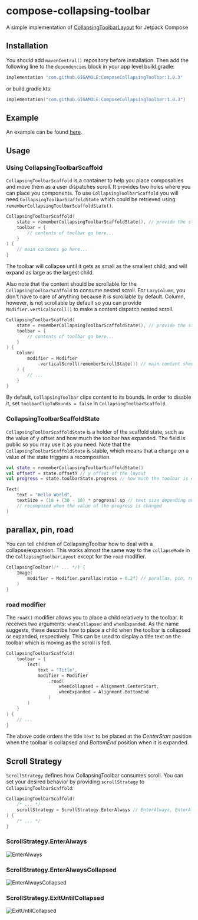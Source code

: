 # compose-collapsing-toolbar
A simple implementation of [CollapsingToolbarLayout](https://developer.android.com/reference/com/google/android/material/appbar/CollapsingToolbarLayout) for Jetpack Compose

## Installation
You should add `mavenCentral()` repository before installation. Then add the following line to the `dependencies` block in your app level build.gradle:

```gradle
implementation "com.github.GIGAMOLE:ComposeCollapsingToolbar:1.0.3"
```
or build.gradle.kts:
```kotlin
implementation("com.github.GIGAMOLE:ComposeCollapsingToolbar:1.0.3")
```

## Example
An example can be found [here](app/src/main).

## Usage
### Using CollapsingToolbarScaffold
`CollapsingToolbarScaffold` is a container to help you place composables and move them as a user dispatches scroll. It provides two holes where you can place you components.
To use `CollapsingToolbarScaffold` you will need `CollapsingToolbarScaffoldState` which could be retrieved using `rememberCollapsingToolbarScaffoldState()`.
```kotlin
CollapsingToolbarScaffold(
    state = rememberCollapsingToolbarScaffoldState(), // provide the state of the scaffold
    toolbar = {
        // contents of toolbar go here...
    }
) {
    // main contents go here...
}
```

The toolbar will collapse until it gets as small as the smallest child, and will expand as large as the largest child.

Also note that the content should be scrollable for the `CollapsingToolbarScaffold` to consume nested scroll. For `LazyColumn`, you don't have to care of anything because it is scrollable by default. Column, however, is not scrollable by default so you can provide `Modifier.verticalScroll()` to make a content dispatch nested scroll.

```kotlin
CollapsingToolbarScaffold(
    state = rememberCollapsingToolbarScaffoldState(), // provide the state of the scaffold
    toolbar = {
        // contents of toolbar go here...
    }
) {
    Column(
        modifier = Modifier
            .verticalScroll(rememberScrollState()) // main content should be scrollable for CollapsingToolbarScaffold to consume nested scroll
    ) {
        // ...
    }
}
```

By default, `CollapsingToolbar` clips content to its bounds. In order to disable it, set `toolbarClipToBounds = false` in `CollapsingToolbarScaffold`.

### CollapsingToolbarScaffoldState
`CollapsingToolbarScaffoldState` is a holder of the scaffold state, such as the value of y offset and how much the toolbar has expanded. The field is public so you may use it as you need.
Note that the `CollapsingToolbarScaffoldState` is stable, which means that a change on a value of the state triggers a recomposition.
```kotlin
val state = rememberCollapsingToolbarScaffoldState()
val offsetY = state.offsetY // y offset of the layout
val progress = state.toolbarState.progress // how much the toolbar is expanded (0: collapsed, 1: expanded)

Text(
    text = "Hello World",
    textSize = (18 + (30 - 18) * progress).sp // text size depending on the progress
    // recomposed when the value of the progress is changed
)
```

## parallax, pin, road
You can tell children of CollapsingToolbar how to deal with a collapse/expansion. This works almost the same way to the `collapseMode` in the `CollapsingToolbarLayout` except for the `road` modifier.

```kotlin
CollapsingToolbar(/* ... */) {
    Image(
        modifier = Modifier.parallax(ratio = 0.2f) // parallax, pin, road are available
    )
}
```

### road modifier
The `road()` modifier allows you to place a child relatively to the toolbar. It receives two arguments: `whenCollapsed` and `whenExpanded`. As the name suggests, these describe how to place a child when the toolbar is collapsed or expanded, respectively.
This can be used to display a title text on the toolbar which is moving as the scroll is fed.
```kotlin
CollapsingToolbarScaffold(
    toolbar = {
	    Text(
            text = "Title",
            modifier = Modifier
                .road(
                    whenCollapsed = Alignment.CenterStart,
                    whenExpanded = Alignment.BottomEnd
                )
        )
    }
) {
    // ...
}
```
The above code orders the title `Text` to be placed at the _CenterStart_ position when the toolbar is collapsed and _BottomEnd_ position when it is expanded. 


## Scroll Strategy
`ScrollStrategy` defines how CollapsingToolbar consumes scroll. You can set your desired behavior by providing `scrollStrategy` to `CollapsingToolbarScaffold`:

```kotlin
CollapsingToolbarScaffold(
    /* ... */
    scrollStrategy = ScrollStrategy.EnterAlways // EnterAlways, EnterAlwaysCollapsed, ExitUntilCollapsed are available
) {
    /* ... */
}
```


### ScrollStrategy.EnterAlways
![EnterAlways](img/enter-always.gif)

### ScrollStrategy.EnterAlwaysCollapsed
![EnterAlwaysCollapsed](img/enter-always-collapsed.gif)

### ScrollStrategy.ExitUntilCollapsed
![ExitUntilCollapsed](img/exit-until-collapsed.gif)
